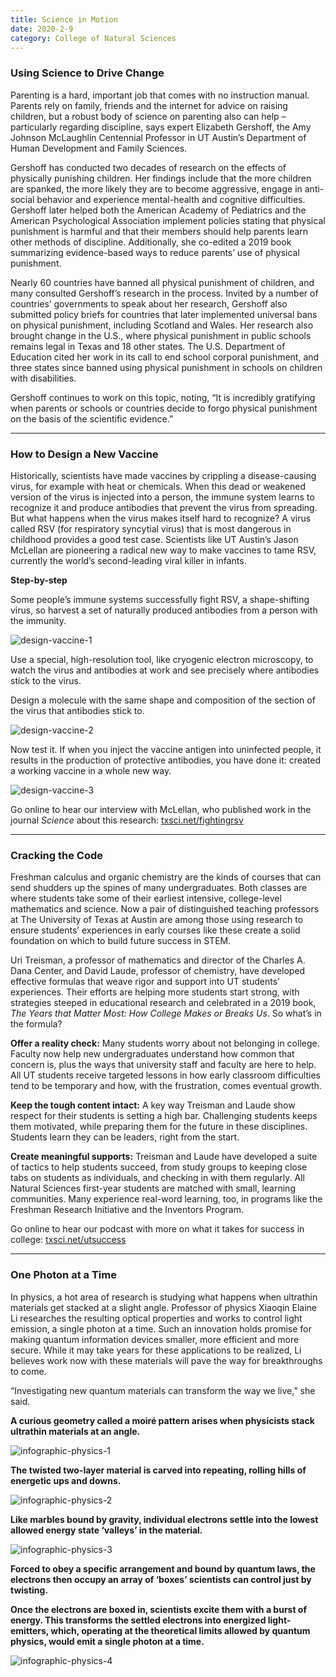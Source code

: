 ```yaml
--- 
title: Science in Motion
date: 2020-2-9
category: College of Natural Sciences
---
```


### Using Science to Drive Change

Parenting is a hard, important job that comes with no instruction manual. Parents rely on family, friends and the internet for advice on raising children, but a robust body of science on parenting also can help – particularly regarding discipline, says expert Elizabeth Gershoff, the Amy Johnson McLaughlin Centennial Professor in UT Austin’s Department of Human Development and Family Sciences. 

Gershoff has conducted two decades of research on the effects of physically punishing children. Her findings include that the more children are spanked, the more likely they are to become aggressive, engage in anti-social behavior and experience mental-health and cognitive difficulties. Gershoff later helped both the American Academy of Pediatrics and the American Psychological Association implement policies stating that physical punishment is harmful and that their members should help parents learn other methods of discipline. Additionally, she co-edited a 2019 book summarizing evidence-based ways to reduce parents’ use of physical punishment. 

Nearly 60 countries have banned all physical punishment of children, and many consulted Gershoff’s research in the process. Invited by a number of countries’ governments to speak about her research, Gershoff also submitted policy briefs for countries that later implemented universal bans on physical punishment, including Scotland and Wales. Her research also brought change in the U.S., where physical punishment in public schools remains legal in Texas and 18 other states. The U.S. Department of Education cited her work in its call to end school corporal punishment, and three states since banned using physical punishment in schools on children with disabilities. 

Gershoff continues to work on this topic, noting, “It is incredibly gratifying when parents or schools or countries decide to forgo physical punishment on the basis of the scientific evidence.” 

* * *

### How to Design a New Vaccine

Historically, scientists have made vaccines by crippling a disease-causing virus, for example with heat or chemicals. When this dead or weakened version of the virus is injected into a person, the immune system learns to recognize it and produce antibodies that prevent the virus from spreading. But what happens when the virus makes itself hard to recognize? A virus called RSV (for respiratory syncytial virus) that is most dangerous in childhood provides a good test case. Scientists like UT Austin’s Jason McLellan are pioneering a radical new way to make vaccines to tame RSV, currently the world’s second-leading viral killer in infants.

**Step-by-step**

Some people’s immune systems successfully fight RSV, a shape-shifting virus, so harvest a set of naturally produced antibodies from a person with the immunity.

![design-vaccine-1](http://research.utexas.edu/showcase/assets/js/fileman/Uploads/design-vaccine-1.jpg)

Use a special, high-resolution tool, like cryogenic electron microscopy, to watch the virus and antibodies at work and see precisely where antibodies stick to the virus.

Design a molecule with the same shape and composition of the section of the virus that antibodies stick to.

![design-vaccine-2](http://research.utexas.edu/showcase/assets/js/fileman/Uploads/design-vaccine-2.jpeg)

Now test it. If when you inject the vaccine antigen into uninfected people, it results in the production of protective antibodies, you have done it: created a working vaccine in a whole new way.

![design-vaccine-3](http://research.utexas.edu/showcase/assets/js/fileman/Uploads/design-vaccine-3.jpeg)

Go online to hear our interview with McLellan, who published work in the journal _Science_ about this research: [txsci.net/fightingrsv](https://txsci.net/fightingrsv)

* * *

### Cracking the Code

Freshman calculus and organic chemistry are the kinds of courses that can send shudders up the spines of many undergraduates. Both classes are where students take some of their earliest intensive, college-level mathematics and science. Now a pair of distinguished teaching professors at The University of Texas at Austin are among those using research to ensure students’ experiences in early courses like these create a solid foundation on which to build future success in STEM.

Uri Treisman, a professor of mathematics and director of the Charles A. Dana Center, and David Laude, professor of chemistry, have developed effective formulas that weave rigor and support into UT students’ experiences. Their efforts are helping more students start strong, with strategies steeped in educational research and celebrated in a 2019 book, _The Years that Matter Most: How College Makes or Breaks Us_. So what’s in the formula?

**Offer a reality check:** Many students worry about not belonging in college. Faculty now help new undergraduates understand how common that concern is, plus the ways that university staff and faculty are here to help. All UT students receive targeted lessons in how early classroom difficulties tend to be temporary and how, with the frustration, comes eventual growth.

**Keep the tough content intact:** A key way Treisman and Laude show respect for their students is setting a high bar. Challenging students keeps them motivated, while preparing them for the future in these disciplines. Students learn they can be leaders, right from the start.

**Create meaningful supports:** Treisman and Laude have developed a suite of tactics to help students succeed, from study groups to keeping close tabs on students as individuals, and checking in with them regularly. All Natural Sciences first-year students are matched with small, learning communities. Many experience real-word learning, too, in programs like the Freshman Research Initiative and the Inventors Program. 

Go online to hear our podcast with more on what it takes for success in college: [txsci.net/utsuccess](https://txsci.net/utsuccess)

* * *

### One Photon at a Time

In physics, a hot area of research is studying what happens when ultrathin materials get stacked at a slight angle. Professor of physics Xiaoqin Elaine Li researches the resulting optical properties and works to control light emission, a single photon at a time. Such an innovation holds promise for making quantum information devices smaller, more efficient and more secure. While it may take years for these applications to be realized, Li believes work now with these materials will pave the way for breakthroughs to come.

“Investigating new quantum materials can transform the way we live,” she said.

**A curious geometry called a moiré pattern arises when physicists stack ultrathin materials at an angle.**

![infographic-physics-1](http://research.utexas.edu/showcase/assets/js/fileman/Uploads/infographic-physics-1.png)

**The twisted two-layer material is carved into repeating, rolling hills of energetic ups and downs.**

![infographic-physics-2](http://research.utexas.edu/showcase/assets/js/fileman/Uploads/infographic-physics-2.png)

**Like marbles bound by gravity, individual electrons settle into the lowest allowed energy state ‘valleys’ in the material.**

![infographic-physics-3](http://research.utexas.edu/showcase/assets/js/fileman/Uploads/infographic-physics-3.png)

**Forced to obey a specific arrangement and bound by quantum laws, the electrons then occupy an array of ‘boxes’ scientists can control just by twisting.**

**Once the electrons are boxed in, scientists excite them with a burst of energy. This transforms the settled electrons into energized light-emitters, which, operating at the theoretical limits allowed by quantum physics, would emit a single photon at a time.**

![infographic-physics-4](http://research.utexas.edu/showcase/assets/js/fileman/Uploads/infographic-physics-4.png)